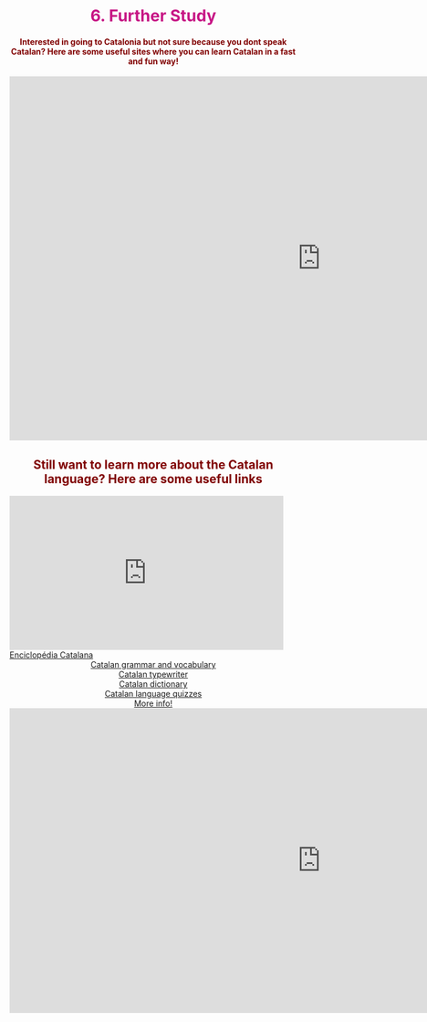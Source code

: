 <h1 style="color:mediumvioletred;" align="center">6. Further Study</h1>

<h4 style="color:maroon;" align="center">Interested in going to Catalonia but not sure because you dont speak Catalan? Here are some useful sites where you can learn Catalan in a fast and fun way!</h4>

<iframe src="https://h5p.org/h5p/embed/475462" width="1090" height="638" frameborder="0" allowfullscreen="allowfullscreen"></iframe><script src="https://h5p.org/sites/all/modules/h5p/library/js/h5p-resizer.js" charset="UTF-8"></script>


<h2 style="color:maroon;" align="center">Still want to learn more about the Catalan language? Here are some useful links</h2>

<iframe src="https://giphy.com/embed/3ohze0rInvQnLY7ghW" width="480" height="270" frameBorder="0" class="giphy-embed" allowFullScreen></iframe>


<div style="<h4 style="background-color:LightCoral;"text-align:center"><a href="http://www.diccionari.cat">Enciclopédia Catalana</a> </div></h4>

<div style="text-align:center"><a href="http://mylanguages.org/learn_catalan.php">Catalan grammar and vocabulary</a></div>

<div style="text-align:center"><a href="https://dictionary.cambridge.org/dictionary/english-catalan/typewriter"> Catalan typewriter</a></div>

<div style="text-align:center"><a href="http://www.etranslator.ro/catalan-english-online-dictionary.php">Catalan dictionary</a></div>

<div style="text-align:center"><a href="https://www.transparent.com/learn-catalan/quizzes/lotw-quizzes/">Catalan language quizzes</a></div>

<div style="text-align:center"><a href="https://www.bbc.co.uk/news/world-europe-20345071">More info!</a></div>





<iframe src="https://h5p.org/h5p/embed/476754" width="1090" height="534" frameborder="0" allowfullscreen="allowfullscreen"></iframe><script src="https://h5p.org/sites/all/modules/h5p/library/js/h5p-resizer.js" charset="UTF-8"></script>



